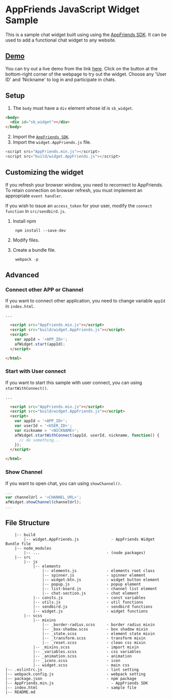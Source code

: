 # AppFriends JavaScript Widget Sample
This is a sample chat widget built using using the [AppFriends SDK](https://github.com/smilefam/SendBird-SDK-JavaScript). It can be used to add a functional chat widget to any website.  


## [Demo](https://sample.sendbird.com/widget/)

You can try out a live demo from the link [here](https://sample.sendbird.com/widget/). Click on the button at the bottom-right corner of the webpage to try out the widget. Choose any 'User ID' and 'Nickname' to log in and participate in chats.


## Setup
1. The `body` must have a `div` element whose id is `sb_widget`.
  
```html
<body>
  <div id="sb_widget"></div>
</body>
```

2. Import the [`AppFriends SDK`](https://github.com/smilefam/SendBird-SDK-JavaScript).  
3. Import the `widget.AppFriends.js` file.
```javascript
<script src="AppFriends.min.js"></script>
<script src="build/widget.AppFriends.js"></script>
```


## Customizing the widget
If you refresh your browser window, you need to reconnect to AppFriends. To retain connection on browser refresh, you must implement an appropriate `event handler`. 

If you wish to issue an `access_token` for your user, modify the `connect function` in `src/sendbird.js`.  

1. Install npm

        npm install --save-dev

2. Modify files.
3. Create a bundle file.

        webpack -p


## Advanced  
### Connect other APP or Channel  
If you want to connect other application, you need to change variable `appId` in `index.html`.

```html
...

  <script src="AppFriends.min.js"></script>
  <script src="build/widget.AppFriends.js"></script>
  <script>
    var appId = '<APP_ID>';
    afWidget.start(appId);
  </script>

</html>
```

### Start with User connect  
If you want to start this sample with user connect, you can using `startWithConnect()`.  

```html
...

  <script src="AppFriends.min.js"></script>
  <script src="build/widget.AppFriends.js"></script>
  <script>
    var appId = '<APP_ID>';
    var userId = '<USER_ID>';
    var nickname = '<NICKNAME>';
    afWidget.startWithConnect(appId, userId, nickname, function() {
      // do something...
    });
  </script>

</html>
```

### Show Channel  
If you want to open chat, you can using `showChannel()`.  

```javascript
...
var channelUrl = '<CHANNEL_URL>';
afWidget.showChannel(channelUrl);
...
```


## File Structure
```
    |-- build
        |-- widget.AppFriends.js              - AppFriends Widget Bundle file
    |-- node_modules
        |-- ...                             - (node packages)
    |-- src
        |-- js
            |-- elements  
                |-- elements.js             - elements root class
                |-- spinner.js              - spinner element
                |-- widget-btn.js           - widget button element
                |-- popup.js                - popup element
                |-- list-board.js           - channel list element
                |-- chat-section.js         - chat element
            |-- consts.js                   - const variables
            |-- utils.js                    - util functions
            |-- sendbird.js                 - sendbird functions
            |-- widget.js                   - widget functions
        |-- scss
            |-- mixins 
                |-- _border-radius.scss     - border radius mixin  
                |-- _box-shadow.scss        - box shadow mixin
                |-- _state.scss             - element state mixin
                |-- _transform.scss         - transform mixin
                |-- _reset.scss             - clean css mixin
            |-- _mixins.scss                - import mixin
            |-- _variables.scss             - css variables
            |-- _animation.scss             - animation
            |-- _icons.scss                 - icon 
            |-- widget.scss                 - main css  
|-- .eslintrc.js                            - lint setting 
|-- webpack.config.js                       - webpack setting 
|-- package.json                            - npm package 
|-- AppFriends.min.js                         - AppFriends SDK 
|-- index.html                              - sample file
|-- README.md
```
